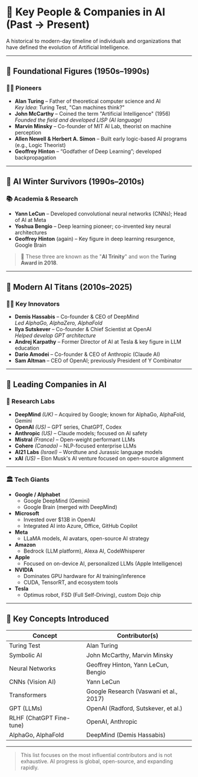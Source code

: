 # 🧠 Key People & Companies in AI (Past → Present)

A historical to modern-day timeline of individuals and organizations that have defined the evolution of Artificial Intelligence.

---

## 📜 Foundational Figures (1950s–1990s)

### 🧑‍🔬 Pioneers

- **Alan Turing** – Father of theoretical computer science and AI  
  _Key Idea_: Turing Test, "Can machines think?"
- **John McCarthy** – Coined the term "Artificial Intelligence" (1956)  
  _Founded the field and developed LISP (AI language)_
- **Marvin Minsky** – Co-founder of MIT AI Lab, theorist on machine perception
- **Allen Newell & Herbert A. Simon** – Built early logic-based AI programs (e.g., Logic Theorist)
- **Geoffrey Hinton** – “Godfather of Deep Learning”; developed backpropagation

---

## 🧠 AI Winter Survivors (1990s–2010s)

### 📚 Academia & Research

- **Yann LeCun** – Developed convolutional neural networks (CNNs); Head of AI at Meta
- **Yoshua Bengio** – Deep learning pioneer; co-invented key neural architectures
- **Geoffrey Hinton** (again) – Key figure in deep learning resurgence, Google Brain

> 🔁 These three are known as the "**AI Trinity**" and won the **Turing Award in 2018**.

---

## 🚀 Modern AI Titans (2010s–2025)

### 🧑‍💼 Key Innovators

- **Demis Hassabis** – Co-founder & CEO of DeepMind  
  _Led AlphaGo, AlphaZero, AlphaFold_
- **Ilya Sutskever** – Co-founder & Chief Scientist at OpenAI  
  _Helped develop GPT architecture_
- **Andrej Karpathy** – Former Director of AI at Tesla & key figure in LLM education
- **Dario Amodei** – Co-founder & CEO of Anthropic (Claude AI)
- **Sam Altman** – CEO of OpenAI; previously President of Y Combinator

---

## 🏢 Leading Companies in AI

### 🧪 Research Labs

- **DeepMind** _(UK)_ – Acquired by Google; known for AlphaGo, AlphaFold, Gemini
- **OpenAI** _(US)_ – GPT series, ChatGPT, Codex
- **Anthropic** _(US)_ – Claude models; focused on AI safety
- **Mistral** _(France)_ – Open-weight performant LLMs
- **Cohere** _(Canada)_ – NLP-focused enterprise LLMs
- **AI21 Labs** _(Israel)_ – Wordtune and Jurassic language models
- **xAI** _(US)_ – Elon Musk's AI venture focused on open-source alignment

---

### 🏛️ Tech Giants

- **Google / Alphabet**
  - Google DeepMind (Gemini)
  - Google Brain (merged with DeepMind)
- **Microsoft**
  - Invested over $13B in OpenAI
  - Integrated AI into Azure, Office, GitHub Copilot
- **Meta**
  - LLaMA models, AI avatars, open-source AI strategy
- **Amazon**
  - Bedrock (LLM platform), Alexa AI, CodeWhisperer
- **Apple**
  - Focused on on-device AI, personalized LLMs (Apple Intelligence)
- **NVIDIA**
  - Dominates GPU hardware for AI training/inference
  - CUDA, TensorRT, and ecosystem tools
- **Tesla**
  - Optimus robot, FSD (Full Self-Driving), custom Dojo chip

---

## 🧩 Key Concepts Introduced

| Concept                  | Contributor(s)                         |
| ------------------------ | -------------------------------------- |
| Turing Test              | Alan Turing                            |
| Symbolic AI              | John McCarthy, Marvin Minsky           |
| Neural Networks          | Geoffrey Hinton, Yann LeCun, Bengio    |
| CNNs (Vision AI)         | Yann LeCun                             |
| Transformers             | Google Research (Vaswani et al., 2017) |
| GPT (LLMs)               | OpenAI (Radford, Sutskever, et al.)    |
| RLHF (ChatGPT Fine-tune) | OpenAI, Anthropic                      |
| AlphaGo, AlphaFold       | DeepMind (Demis Hassabis)              |

---

> This list focuses on the most influential contributors and is not exhaustive. AI progress is global, open-source, and expanding rapidly.
